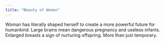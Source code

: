 ```yaml
---
title: "Beauty of Woman"
---
```


Woman has literally shaped herself to create a more powerful future for humankind. 
Large brains mean dangerous pregnancy and useless infants.
Enlarged breasts a sign of nurturing offspring. More than just temporary.
